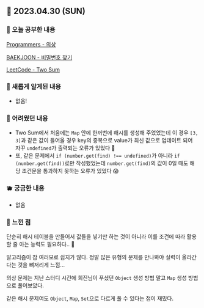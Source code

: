 ## 🍰 2023.04.30 (SUN)

### 🍑 오늘 공부한 내용

[Programmers - 의상](https://github.com/merryfraise/algorithms/blob/main/programmers/level%202/230430/%EC%9D%98%EC%83%81.js "Programmers - 의상")

[BAEKJOON - 비밀번호 찾기](https://github.com/merryfraise/algorithms/tree/main/baekjoon/silver/230430 "BAEKJOON - 비밀번호 찾기")

[LeetCode - Two Sum](https://github.com/merryfraise/algorithms/blob/main/leetcode/easy/230430/Two%20Sum.js "LeetCode - Two Sum")

### 🍓 새롭게 알게된 내용

-   없음!

### 🍒 어려웠던 내용

-   Two Sum에서 처음에는 `Map` 안에 한꺼번에 해시를 생성해 주었었는데 이 경우 `[3, 3]`과 같은 값이 들어올 경우 key의 중복으로 value가 최신 값으로 업데이트 되어 자꾸 `undefined`가 출력되는 오류가 있었다 🥹
-   또, 같은 문제에서 `if (number.get(find) !== undefined)`가 아니라 `if (number.get(find))`로만 작성했었는데 `number.get(find)`의 값이 0일 때도 해당 조건문을 통과하지 못하는 오류가 있었다 😱

### 🫐 궁금한 내용

-   없음

### 🐰 느낀 점

단순히 해시 테이블을 만들어서 값들을 넣기만 하는 것이 아니라 이를 조건에 따라 활용할 줄 아는 능력도 필요하다.. 🥹

알고리즘이 참 여러모로 쉽지가 않다. 정말 많은 유형의 문제를 만나봐야 실력이 올라간다는 것을 뼈저리게 느낌...

의상 문제는 지난 스터디 시간에 희진님이 푸셨던 `Object` 생성 방법 말고 `Map` 생성 방법으로 풀어보았다.

같은 해시 문제여도 `Object`, `Map`, `Set`으로 다르게 풀 수 있다는 점이 재밌다.

